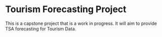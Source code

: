 # Tourism Forecasting Project

This is a capstone project that is a work in progress. It will aim to provide TSA forecasting for Tourism Data.
